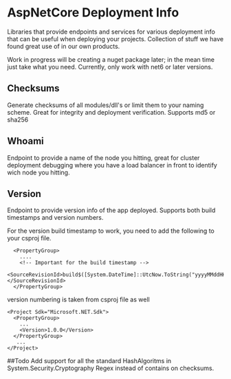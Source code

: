 # AspNetCore Deployment Info

Libraries that provide endpoints and services for various deployment info that can be useful when deploying your projects. Collection of stuff we have found great use of in our own products.

Work in progress will be creating a nuget package later; in the mean time just take what you need. Currently, only work with net6 or later versions.

## Checksums

Generate checksums of all modules/dll's or limit them to your naming scheme. Great for integrity and deployment verification. Supports md5 or sha256

## Whoami

Endpoint to provide a name of the node you hitting, great for cluster deployment debugging where you have a load balancer in front to identify wich node you hitting.

## Version

Endpoint to provide version info of the app deployed. Supports both build timestamps and version numbers.

For the version build timestamp to work, you need to add the following to your csproj file.
```
  <PropertyGroup>
    ....
    <!-- Important for the build timestamp -->
    <SourceRevisionId>build$([System.DateTime]::UtcNow.ToString("yyyyMMddHHmmss"))</SourceRevisionId>
  </PropertyGroup>

```
version numbering is taken from csproj file as well
```
<Project Sdk="Microsoft.NET.Sdk">
  <PropertyGroup>
    ...
    <Version>1.0.0</Version>
  </PropertyGroup>
   ...
</Project>
```

##Todo
Add support for all the standard HashAlgoritms in System.Security.Cryptography
Regex instead of contains on checksums.
